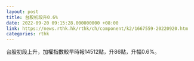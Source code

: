 ```yaml
---
layout: post
title: 台股初段升0.6%
date: 2022-09-20 09:15:28.000000000 +08:00
link: https://news.rthk.hk/rthk/ch/component/k2/1667559-20220920.htm
categories: rthk
---
```


台股初段上升，加權指數較早時報14512點，升86點，升幅0.6%。
